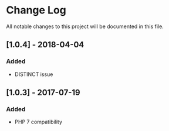 # Change Log
All notable changes to this project will be documented in this file.

## [1.0.4] - 2018-04-04

### Added
- DISTINCT issue

## [1.0.3] - 2017-07-19

### Added
- PHP 7 compatibility
